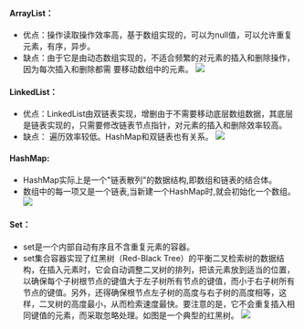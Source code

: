 #### ArrayList：
- 优点：操作读取操作效率高，基于数组实现的，可以为null值，可以允许重复元素，有序，异步。
- 缺点：由于它是由动态数组实现的，不适合频繁的对元素的插入和删除操作，因为每次插入和删除都需  要移动数组中的元素。
![](https://raw.githubusercontent.com/bananahab/text/master/docs/%E7%AC%AC%E4%B9%9D%E5%91%A8%E4%BD%9C%E4%B8%9A/image/03.png?token=AKNGWSMLYAFZ2BFXGSVHR3S5X3DWK)

#### LinkedList：
- 优点：LinkedList由双链表实现，增删由于不需要移动底层数组数据，其底层是链表实现的，只需要修改链表节点指针，对元素的插入和删除效率较高。
- 缺点： 遍历效率较低。HashMap和双链表也有关系。
![](https://raw.githubusercontent.com/bananahab/text/master/docs/%E7%AC%AC%E4%B9%9D%E5%91%A8%E4%BD%9C%E4%B8%9A/image/04.png?token=AKNGWSODH6VYLBEKXCX5ZMC5X3FWQ)

#### HashMap:
- HashMap实际上是一个"链表散列"的数据结构,即数组和链表的结合体。
- 数组中的每一项又是一个链表,当新建一个HashMap时,就会初始化一个数组。
![](https://raw.githubusercontent.com/bananahab/text/master/docs/%E7%AC%AC%E4%B9%9D%E5%91%A8%E4%BD%9C%E4%B8%9A/image/05.png?token=AKNGWSK52LKK35IOQK3HENK5X3FDM)

#### Set：
- set是一个内部自动有序且不含重复元素的容器。
- set集合容器实现了红黑树（Red-Black Tree）的平衡二叉检索树的数据结构，在插入元素时，它会自动调整二叉树的排列，把该元素放到适当的位置，以确保每个子树根节点的键值大于左子树所有节点的键值，而小于右子树所有节点的键值。另外，还得确保根节点左子树的高度与右子树的高度相等，这样，二叉树的高度最小，从而检索速度最快。要注意的是，它不会重复插入相同键值的元素，而采取忽略处理。如图是一个典型的红黑树。
![](https://raw.githubusercontent.com/bananahab/text/master/docs/%E7%AC%AC%E4%B9%9D%E5%91%A8%E4%BD%9C%E4%B8%9A/image/06.png?token=AKNGWSPY6RPNH5GLLEDCOIK5X3EP4)